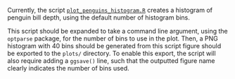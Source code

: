 Currently, the script [`plot_penguins_histogram.R`](scripts/plot_penguins_histogram.R) creates a histogram of penguin bill depth, using the default number of histogram bins.

This script should be expanded to take a command line argument, using the `optparse` package, for the number of bins to use in the plot.
Then, a PNG histogram with 40 bins should be generated from this script figure should be exported to the `plots/` directory. To enable this export, the script will also require adding a `ggsave()` line, such that the outputted figure name clearly indicates the number of bins used.
